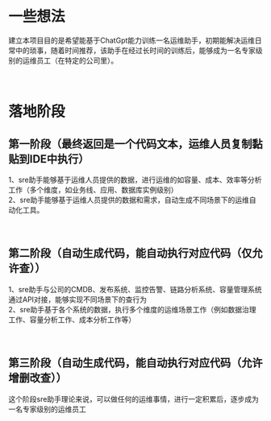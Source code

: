 # 一些想法
建立本项目目的是希望能基于ChatGpt能力训练一名运维助手，初期能解决运维日常中的琐事，随着时间推荐，该助手在经过长时间的训练后，能够成为一名专家级别的运维员工（在特定的公司里）。
  
<br>

# 落地阶段
## 第一阶段（最终返回是一个代码文本，运维人员复制黏贴到IDE中执行）
1、sre助手能够基于运维人员提供的数据，进行运维的如容量、成本、效率等分析工作（多个维度，如业务线、应用、数据库实例级别）\
2、sre助手能够基于运维人员提供的数据和需求，自动生成不同场景下的运维自动化工具。

<br>

## 第二阶段（自动生成代码，能自动执行对应代码（仅允许查））
1、sre助手与公司的CMDB、发布系统、监控告警、链路分析系统、容量管理系统通过API对接，能够实现不同场景下的查行为\
2、sre助手基于各个系统的数据，执行多个维度的运维场景工作（例如数据治理工作、容量分析工作、成本分析工作等）

<br>

## 第三阶段（自动生成代码，能自动执行对应代码（允许增删改查））
这个阶段sre助手理论来说，可以做任何的运维事情，进行一定积累后，逐步成为一名专家级别的运维员工

